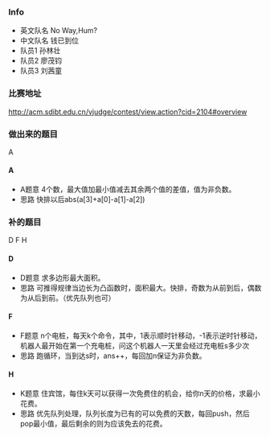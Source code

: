 ### Info
* 英文队名 No Way,Hum?
* 中文队名 钱已到位
* 队员1 孙林壮
* 队员2 廖茂钧
* 队员3 刘茜童


### 比赛地址
http://acm.sdibt.edu.cn/vjudge/contest/view.action?cid=2104#overview


### 做出来的题目
A

#### A
* A题意
4个数，最大值加最小值减去其余两个值的差值，值为非负数。
* 思路
快排以后abs(a[3]+a[0]-a[1]-a[2])


### 补的题目
D F H

#### D
* D题意
求多边形最大面积。
* 思路
可推得规律当边长为凸函数时，面积最大。快排，奇数为从前到后，偶数为从后到前。（优先队列也可）

#### F
* F题意
n个电桩，每天k个命令，其中，1表示顺时针移动，-1表示逆时针移动，机器人最开始在第一个充电桩，问这个机器人一天里会经过充电桩s多少次
* 思路
跑循环，当到达s时，ans++，每回加n保证为非负数。

#### H
* K题意
住宾馆，每住k天可以获得一次免费住的机会，给你n天的价格，求最小花费。
* 思路
优先队列处理，队列长度为已有的可以免费的天数，每回push，然后pop最小值，最后剩余的则为应该免去的花费。


